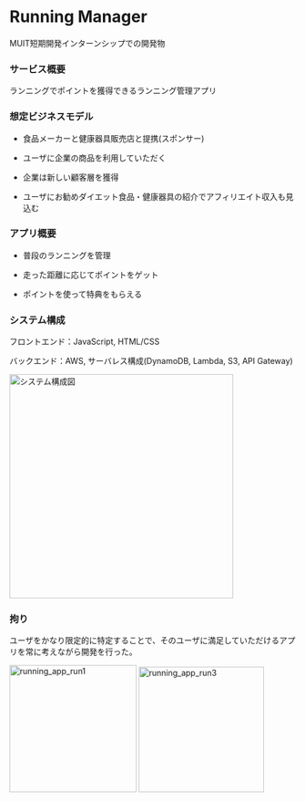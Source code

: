 # Running Manager

MUIT短期開発インターンシップでの開発物



### サービス概要

ランニングでポイントを獲得できるランニング管理アプリ

### 想定ビジネスモデル

- 食品メーカーと健康器具販売店と提携(スポンサー)

- ユーザに企業の商品を利用していただく

- 企業は新しい顧客層を獲得

- ユーザにお勧めダイエット食品・健康器具の紹介でアフィリエイト収入も見込む


### アプリ概要

- 普段のランニングを管理

- 走った距離に応じてポイントをゲット

- ポイントを使って特典をもらえる


### システム構成

フロントエンド：JavaScript, HTML/CSS

バックエンド：AWS, サーバレス構成(DynamoDB, Lambda, S3, API Gateway)

<img width="393" alt="システム構成図" src="https://user-images.githubusercontent.com/81545827/149650284-9381d4d7-3536-4ff4-9af0-33ee54a0531d.PNG">


### 拘り

ユーザをかなり限定的に特定することで、そのユーザに満足していただけるアプリを常に考えながら開発を行った。

<img width="223" alt="running_app_run1" src="https://user-images.githubusercontent.com/81545827/149650299-733f3ae1-48c0-4e72-8496-d8d348545859.PNG">

<img width="220" alt="running_app_run3" src="https://user-images.githubusercontent.com/81545827/149650325-422af2e3-14b0-404e-baac-03442d5bcf56.PNG">
